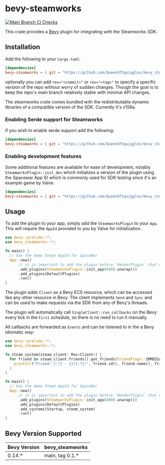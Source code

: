 # bevy-steamworks

[![Main Branch CI Checks](https://github.com/QueenOfSquiggles/bevy_steamworks/actions/workflows/ci.yml/badge.svg?branch=main)](https://github.com/QueenOfSquiggles/bevy_steamworks/actions/workflows/ci.yml)

<!-- 
These Badges are from original repo, they're not really mine to use
[![crates.io](https://img.shields.io/crates/v/bevy-steamworks.svg)](https://crates.io/crates/bevy-steamworks)
[![Documentation](https://docs.rs/bevy-steamworks/badge.svg)](https://docs.rs/bevy-steamworks)
![License](https://img.shields.io/crates/l/bevy-steamworks.svg) -->

This crate provides a [Bevy](https://bevyengine.org/) plugin for integrating with
the Steamworks SDK.

## Installation
Add the following to your `Cargo.toml`:

```toml
[dependencies]
bevy-steamworks = { git = "https://github.com/QueenOfSquiggles/bevy_steamworks.git" }
```

optionally you can add `rev="<commit>"` or `rev="<tag>"` to specify a specific version of the repo without worry of sudden changes. Though the goal is to keep the repo's main branch relatively stable with minimal API changes.

The steamworks crate comes bundled with the redistributable dynamic libraries
of a compatible version of the SDK. Currently it's v158a.

### Enabling Serde support for Steamworks
If you wish to enable serde support add the following:

```toml
[dependencies]
bevy-steamworks = { git = "https://github.com/QueenOfSquiggles/bevy_steamworks.git", features = ["serde"] }
```

### Enabling development features

Some additional features are available for ease of development, notably `SteamworksPlugin::init_dev` which initializes a version of the plugin using the Spacewar App ID which is commonly used for SDK testing since it's an example game by Valve.

```toml
[dependencies]
bevy-steamworks = { git = "https://github.com/QueenOfSquiggles/bevy_steamworks.git", features = ["dev"] }

```

## Usage

To add the plugin to your app, simply add the `SteamworksPlugin` to your
`App`. This will require the `AppId` provided to you by Valve for initialization.

```rust no_run
use bevy::prelude::*;
use bevy_steamworks::*;

fn main() {
  // Use the demo Steam AppId for SpaceWar
  App::new()
      // it is important to add the plugin before `RenderPlugin` that comes with `DefaultPlugins`
      .add_plugins(SteamworksPlugin::init_app(480).unwrap())
      .add_plugins(DefaultPlugins)
      .run()
}
```

The plugin adds `Client` as a Bevy ECS resource, which can be
accessed like any other resource in Bevy. The client implements `Send` and `Sync`
and can be used to make requests via the SDK from any of Bevy's threads.

The plugin will automatically call `SingleClient::run_callbacks` on the Bevy
every tick in the `First` schedule, so there is no need to run it manually.

All callbacks are forwarded as `Events` and can be listened to in the a
Bevy idiomatic way:

```rust no_run
use bevy::prelude::*;
use bevy_steamworks::*;

fn steam_system(steam_client: Res<Client>) {
  for friend in steam_client.friends().get_friends(FriendFlags::IMMEDIATE) {
    println!("Friend: {:?} - {}({:?})", friend.id(), friend.name(), friend.state());
  }
}

fn main() {
  // Use the demo Steam AppId for SpaceWar
  App::new()
      // it is important to add the plugin before `RenderPlugin` that comes with `DefaultPlugins`
      .add_plugins(SteamworksPlugin::init_app(480).unwrap())
      .add_plugins(DefaultPlugins)
      .add_systems(Startup, steam_system)
      .run()
}
```

## Bevy Version Supported
 
|Bevy Version |bevy\_steamworks|
|:------------|:---------------|
|0.14.\*         |  main, tag 0.1.\* |
